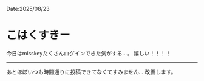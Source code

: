 Date:2025/08/23
# こはくすきー

今日はmisskeyたくさんログインできた気がする…。
嬉しい！！！！

---

あとほぼいつも時間通りに投稿できてなくてすみません…
改善します。
